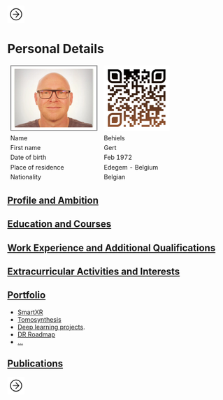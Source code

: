 <a href="Ambition.html"><img src="images/next.png" width="40" height="40"></a>

# Personal Details 

<table class="tg">
<thead>
  <tr>
    <td class="tg-73oq"><a href="https://gearlux.github.io/"><img src="images/Profile.png" width="200" height="150"></a></td>
    <td class="tg-73oq"><a href="https://gearlux.github.io/">
                        <img src="images/qr-code.png" width="150" height="150"></a></td>
  </tr>
  <tr>
    <td class="tg-73oq">Name</td>
    <td class="tg-73oq">Behiels</td>
  </tr>
  <tr>
    <td class="tg-73oq">First name</td>
    <td class="tg-73oq">Gert</td>
  </tr>
  <tr>
    <td class="tg-73oq">Date of birth</td>
    <td class="tg-73oq">Feb 1972</td>
  </tr>
  <tr>
    <td class="tg-73oq">Place of residence</td>
    <td class="tg-73oq">Edegem - Belgium</td>
  </tr>
  <tr>
    <td class="tg-73oq">Nationality</td>
    <td class="tg-73oq">Belgian</td>
  </tr>
</thead>
</table>

## [Profile and Ambition](Ambition.md)
## [Education and Courses](Education.md)
## [Work Experience and Additional Qualifications](Work.md)
## [Extracurricular Activities and Interests](Extra.md)
## [Portfolio](Portfolio.md)
- [SmartXR](Portfolio.md#smartxr)
- [Tomosynthesis](DeepLearning.md#tomosynthesis)
- [Deep learning projects](DeepLearning.md#deep-learning-projects).
- [DR Roadmap](DeepLearning.md#dr-roadmap)
- [...](DeepLearning.md#full-leg-full-spine)

## [Publications](Publications.md)

<a href="Ambition.html"><img src="images/next.png" width="40" height="40"></a>
